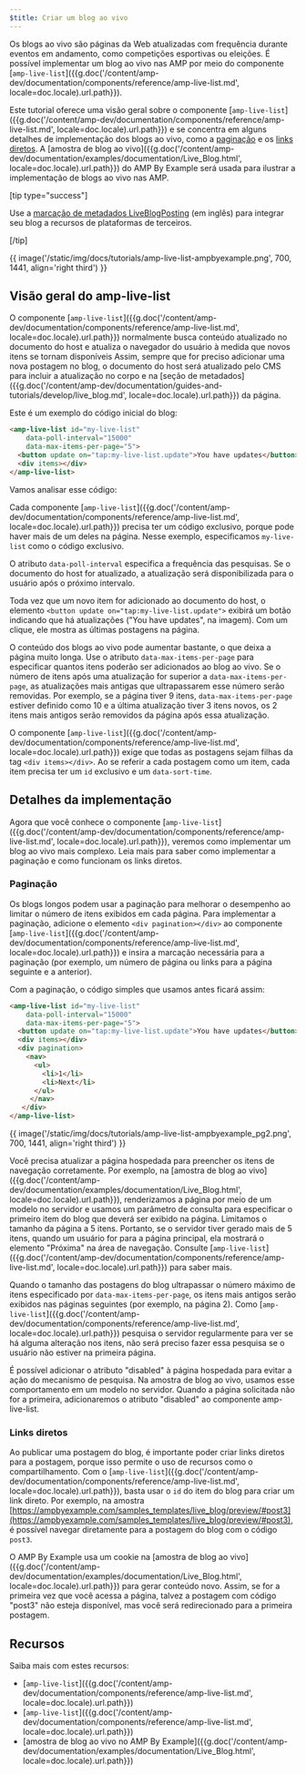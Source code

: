 ```yaml
---
$title: Criar um blog ao vivo
---
```


Os blogs ao vivo são páginas da Web atualizadas com frequência durante eventos em andamento, como competições esportivas ou eleições. É possível implementar um blog ao vivo nas AMP por meio do componente [`amp-live-list`]({{g.doc('/content/amp-dev/documentation/components/reference/amp-live-list.md', locale=doc.locale).url.path}}).

Este tutorial oferece uma visão geral sobre o componente [`amp-live-list`]({{g.doc('/content/amp-dev/documentation/components/reference/amp-live-list.md', locale=doc.locale).url.path}}) e se concentra em alguns detalhes de implementação dos blogs ao vivo, como a [paginação](#pagination) e os [links diretos](#deeplinking). A [amostra de blog ao vivo]({{g.doc('/content/amp-dev/documentation/examples/documentation/Live_Blog.html', locale=doc.locale).url.path}}) do AMP By Example será usada para ilustrar a implementação de blogs ao vivo nas AMP.

[tip type="success"]

Use a [marcação de metadados LiveBlogPosting](http://schema.org/LiveBlogPosting) (em inglês) para integrar seu blog a recursos de plataformas de terceiros.

[/tip]

{{ image('/static/img/docs/tutorials/amp-live-list-ampbyexample.png', 700, 1441, align='right third') }}

## Visão geral do amp-live-list

O componente [`amp-live-list`]({{g.doc('/content/amp-dev/documentation/components/reference/amp-live-list.md', locale=doc.locale).url.path}}) normalmente busca conteúdo atualizado no documento do host e atualiza o navegador do usuário à medida que novos itens se tornam disponíveis Assim, sempre que for preciso adicionar uma nova postagem no blog, o documento do host será atualizado pelo CMS para incluir a atualização no corpo e na [seção de metadados]({{g.doc('/content/amp-dev/documentation/guides-and-tutorials/develop/live_blog.md', locale=doc.locale).url.path}}) da página.

Este é um exemplo do código inicial do blog:

```html
<amp-live-list id="my-live-list"
    data-poll-interval="15000"
    data-max-items-per-page="5">
  <button update on="tap:my-live-list.update">You have updates</button>
  <div items></div>
</amp-live-list>
```

Vamos analisar esse código:

Cada componente [`amp-live-list`]({{g.doc('/content/amp-dev/documentation/components/reference/amp-live-list.md', locale=doc.locale).url.path}}) precisa ter um código exclusivo, porque pode haver mais de um deles na página.  Nesse exemplo, especificamos `my-live-list` como o código exclusivo.

O atributo `data-poll-interval` especifica a frequência das pesquisas. Se o documento do host for atualizado, a atualização será disponibilizada para o usuário após o próximo intervalo.

Toda vez que um novo item for adicionado ao documento do host, o elemento `<button update on="tap:my-live-list.update">` exibirá um botão indicando que há atualizações ("You have updates", na imagem). Com um clique, ele mostra as últimas postagens na página.

O conteúdo dos blogs ao vivo pode aumentar bastante, o que deixa a página muito longa. Use o atributo `data-max-items-per-page` para especificar quantos itens poderão ser adicionados ao blog ao vivo. Se o número de itens após uma atualização for superior a `data-max-items-per-page`, as atualizações mais antigas que ultrapassarem esse número serão removidas. Por exemplo, se a página tiver 9 itens, `data-max-items-per-page` estiver definido como 10 e a última atualização tiver 3 itens novos, os 2 itens mais antigos serão removidos da página após essa atualização.

O componente [`amp-live-list`]({{g.doc('/content/amp-dev/documentation/components/reference/amp-live-list.md', locale=doc.locale).url.path}}) exige que todas as postagens sejam filhas da tag `<div items></div>`. Ao se referir a cada postagem como um item, cada item precisa ter um `id` exclusivo e um `data-sort-time`.

## Detalhes da implementação

Agora que você conhece o componente [`amp-live-list`]({{g.doc('/content/amp-dev/documentation/components/reference/amp-live-list.md', locale=doc.locale).url.path}}), veremos como implementar um blog ao vivo mais complexo. Leia mais para saber como implementar a paginação e como funcionam os links diretos.

### Paginação

Os blogs longos podem usar a paginação para melhorar o desempenho ao limitar o número de itens exibidos em cada página. Para implementar a paginação, adicione o elemento `<div pagination></div>` ao componente [`amp-live-list`]({{g.doc('/content/amp-dev/documentation/components/reference/amp-live-list.md', locale=doc.locale).url.path}}) e insira a marcação necessária para a paginação (por exemplo, um número de página ou links para a página seguinte e a anterior).

Com a paginação, o código simples que usamos antes ficará assim:

```html
<amp-live-list id="my-live-list"
    data-poll-interval="15000"
    data-max-items-per-page="5">
  <button update on="tap:my-live-list.update">You have updates</button>
  <div items></div>
  <div pagination>
    <nav>
      <ul>
        <li>1</li>
        <li>Next</li>
      </ul>
     </nav>
   </div>
</amp-live-list>
```

{{ image('/static/img/docs/tutorials/amp-live-list-ampbyexample_pg2.png', 700, 1441, align='right third') }}

Você precisa atualizar a página hospedada para preencher os itens de navegação corretamente. Por exemplo, na [amostra de blog ao vivo]({{g.doc('/content/amp-dev/documentation/examples/documentation/Live_Blog.html', locale=doc.locale).url.path}}), renderizamos a página por meio de um modelo no servidor e usamos um parâmetro de consulta para especificar o primeiro item do blog que deverá ser exibido na página. Limitamos o tamanho da página a 5 itens. Portanto, se o servidor tiver gerado mais de 5 itens, quando um usuário for para a página principal, ela mostrará o elemento "Próxima" na área de navegação. Consulte [`amp-live-list`]({{g.doc('/content/amp-dev/documentation/components/reference/amp-live-list.md', locale=doc.locale).url.path}}) para saber mais.

Quando o tamanho das postagens do blog ultrapassar o número máximo de itens especificado por `data-max-items-per-page`, os itens mais antigos serão exibidos nas páginas seguintes (por exemplo, na página 2). Como [`amp-live-list`]({{g.doc('/content/amp-dev/documentation/components/reference/amp-live-list.md', locale=doc.locale).url.path}}) pesquisa o servidor regularmente para ver se há alguma alteração nos itens, não será preciso fazer essa pesquisa se o usuário não estiver na primeira página.

É possível adicionar o atributo "disabled" à página hospedada para evitar a ação do mecanismo de pesquisa. Na amostra de blog ao vivo, usamos esse comportamento em um modelo no servidor. Quando a página solicitada não for a primeira, adicionaremos o atributo "disabled" ao componente amp-live-list.

### Links diretos

Ao publicar uma postagem do blog, é importante poder criar links diretos para a postagem, porque isso permite o uso de recursos como o compartilhamento. Com o [`amp-live-list`]({{g.doc('/content/amp-dev/documentation/components/reference/amp-live-list.md', locale=doc.locale).url.path}}), basta usar o `id` do item do blog para criar um link direto. Por exemplo, na amostra [https://ampbyexample.com/samples_templates/live_blog/preview/#post3](https://ampbyexample.com/samples_templates/live_blog/preview/#post3), é possível navegar diretamente para a postagem do blog com o código `post3`.

O AMP By Example usa um cookie na [amostra de blog ao vivo]({{g.doc('/content/amp-dev/documentation/examples/documentation/Live_Blog.html', locale=doc.locale).url.path}}) para gerar conteúdo novo. Assim, se for a primeira vez que você acessa a página, talvez a postagem com código "post3" não esteja disponível, mas você será redirecionado para a primeira postagem.

## Recursos

Saiba mais com estes recursos:

- [`amp-live-list`]({{g.doc('/content/amp-dev/documentation/components/reference/amp-live-list.md', locale=doc.locale).url.path}})
- [`amp-live-list`]({{g.doc('/content/amp-dev/documentation/components/reference/amp-live-list.md', locale=doc.locale).url.path}})
- [amostra de blog ao vivo no AMP By Example]({{g.doc('/content/amp-dev/documentation/examples/documentation/Live_Blog.html', locale=doc.locale).url.path}})
